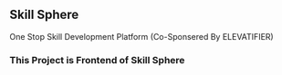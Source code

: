 ## Skill Sphere

One Stop Skill Development Platform (Co-Sponsered By ELEVATIFIER)

### This Project is Frontend of Skill Sphere
